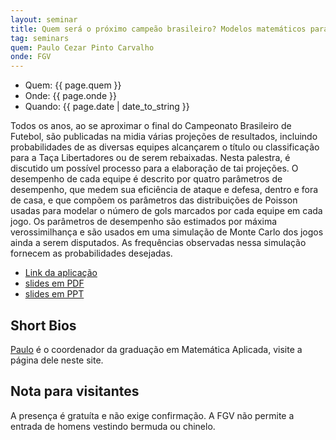 ```yaml
---
layout: seminar
title: Quem será o próximo campeão brasileiro? Modelos matemáticos para previsão em esportes
tag: seminars
quem: Paulo Cezar Pinto Carvalho
onde: FGV 
---
```


- Quem:  {{ page.quem }}
- Onde:  {{ page.onde }}
- Quando: {{ page.date | date_to_string }}

Todos os anos, ao se aproximar o final do Campeonato Brasileiro de
Futebol, são publicadas na midia várias projeções de resultados,
incluindo probabilidades de as diversas equipes alcançarem o título ou
classificação para a Taça Libertadores ou de serem rebaixadas. Nesta
palestra, é discutido um possível processo para a elaboração de tai
projeções.  O desempenho de cada equipe é descrito por quatro
parâmetros de desempenho, que medem sua eficiência de ataque e defesa,
dentro e fora de casa, e que compõem os parâmetros das distribuições
de Poisson usadas para modelar o número de gols marcados por cada
equipe em cada jogo.  Os parâmetros de desempenho são estimados por
máxima verossimilhança e são usados em uma simulação de Monte Carlo
dos jogos ainda a serem disputados. As frequências observadas nessa
simulação fornecem as probabilidades desejadas.

- [Link da aplicação](http://simulfutebol.appspot.com)
- [slides em PDF](/files/2011-11-03-slides.pdf)
- [slides em PPT](/files/2011-11-03-slides.ppt)


## Short Bios

[Paulo](/people/paulo.carvalho.html) é o coordenador da graduação em
Matemática Aplicada, visite a página dele neste site.

## Nota para visitantes

A presença é gratuíta e não exige confirmação. A FGV não permite a
entrada de homens vestindo bermuda ou chinelo.

